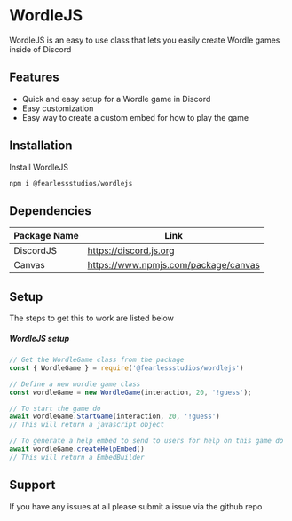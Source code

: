 # WordleJS

WordleJS is an easy to use class that lets you easily create Wordle games inside of Discord

## Features

- Quick and easy setup for a Wordle game in Discord
- Easy customization
- Easy way to create a custom embed for how to play the game

## Installation

Install WordleJS

```sh
npm i @fearlessstudios/wordlejs
```

## Dependencies

| Package Name | Link                                 |
| ------------ | ------------------------------------ |
| DiscordJS    | https://discord.js.org               |
| Canvas       | https://www.npmjs.com/package/canvas |

## Setup

The steps to get this to work are listed below

##### WordleJS setup

```js
// Get the WordleGame class from the package
const { WordleGame } = require('@fearlessstudios/wordlejs')

// Define a new wordle game class
const wordleGame = new WordleGame(interaction, 20, '!guess');

// To start the game do
await wordleGame.StartGame(interaction, 20, '!guess') 
// This will return a javascript object

// To generate a help embed to send to users for help on this game do
await wordleGame.createHelpEmbed() 
// This will return a EmbedBuilder
```

## Support
If you have any issues at all please submit a issue via the github repo